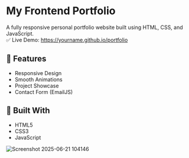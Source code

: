 # My Frontend Portfolio

A fully responsive personal portfolio website built using HTML, CSS, and JavaScript.  
✅ Live Demo: https://yourname.github.io/portfolio

## 🚀 Features
- Responsive Design
- Smooth Animations
- Project Showcase
- Contact Form (EmailJS)

## 🔧 Built With
- HTML5
- CSS3
- JavaScript


![Screenshot 2025-06-21 104146](https://github.com/user-attachments/assets/c1831de1-48d7-4038-a902-d7ff542d1f5e)
